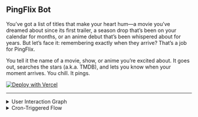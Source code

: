 ## PingFlix Bot 

You’ve got a list of titles that make your heart hum—a movie you’ve dreamed about since its first trailer, a season drop that’s been on your calendar for months, or an anime debut that’s been whispered about for years. But let’s face it: remembering exactly when they arrive? That’s a job for PingFlix.

You tell it the name of a movie, show, or anime you’re excited about. It goes out, searches the stars (a.k.a. TMDB), and lets you know when your moment arrives. 
You chill. It pings.

<a href="https://vercel.com/new/clone?repository-url=https%3A%2F%2Fgithub.com%2FAnkitK-NITB%2Fping-flix-bot&env=BOT_TOKEN,TMDB_API_KEY,SUPABASE_URL,SUPABASE_KEY,CRON_SECRET"><img src="https://vercel.com/button" alt="Deploy with Vercel"/></a>


---
<details>
  <summary>User Interaction Graph</summary>
  
  This flowchart illustrates how a Telegram user sends a request, interacts with the TMDB API, and stores notifications in the Supabase database.
  <div>
    
``` mermaid
graph
    A[Telegram User] -->|Sends Request| B[Vercel Serverless Function]
    B -->|Sends Search Query| C[TMDB API]
    C -->|Returns Results| B
    B -->|Stores Notification| D[(Supabase Database)]
```
  </div>
</details>

<details>
  <summary>Cron-Triggered Flow</summary>
  This flowchart shows how GitHub Actions triggers daily notifications, fetching due notifications from the Supabase database and sending them to the Telegram user.
  <div>
    
``` mermaid
flowchart
    A[Daily Cron Trigger] --> B{Check Database}
    B -->|New Releases| C[Prepare Notifications]
    C --> D{Send via Telegram API}
    D -->|Success| E[Mark as Notified]
    D -->|Failure| F[Log Error]
    B -->|No Releases| G[Exit]
```
  </div>
</details>

